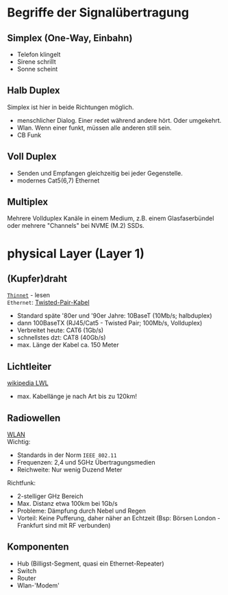 # Begriffe der Signalübertragung

## Simplex (One-Way, Einbahn)
- Telefon klingelt
- Sirene schrillt
- Sonne scheint

## Halb Duplex
Simplex ist hier in beide Richtungen möglich.
- menschlicher Dialog. Einer redet während andere hört. Oder umgekehrt.
- Wlan. Wenn einer funkt, müssen alle anderen still sein.
- CB Funk

## Voll Duplex
- Senden und Empfangen gleichzeitig bei jeder Gegenstelle.
- modernes Cat5(6,7) Ethernet

## Multiplex
Mehrere Vollduplex Kanäle in einem Medium, z.B. einem Glasfaserbündel oder mehrere "Channels" bei NVME (M.2) SSDs.

# physical Layer (Layer 1)

## (Kupfer)draht
[`Thinnet`](https://de.wikipedia.org/wiki/10BASE2) - lesen  
`Ethernet`: [Twisted-Pair-Kabel](https://de.wikipedia.org/wiki/Twisted-Pair-Kabel#Kategorie_5)
- Standard späte '80er und '90er Jahre: 10BaseT (10Mb/s; halbduplex)
- dann 100BaseTX (RJ45/Cat5 - Twisted Pair; 100Mb/s, Vollduplex)
- Verbreitet heute: CAT6 (1Gb/s)
- schnellstes dzt: CAT8 (40Gb/s)
- max. Länge der Kabel ca. 150 Meter

## Lichtleiter
[wikipedia LWL](https://de.wikipedia.org/wiki/Lichtwellenleiter)
- max. Kabellänge je nach Art bis zu 120km!

## Radiowellen
[WLAN](https://de.wikipedia.org/wiki/Wireless_Local_Area_Network)  
Wichtig:
- Standards in der Norm `IEEE 802.11`
- Frequenzen: 2,4 und 5GHz Übertragungsmedien
- Reichweite: Nur wenig Duzend Meter

Richtfunk:
- 2-stelliger GHz Bereich
- Max. Distanz etwa 100km bei 1Gb/s
- Probleme: Dämpfung durch Nebel und Regen
- Vorteil: Keine Pufferung, daher näher an Echtzeit (Bsp: Börsen London - Frankfurt sind mit RF verbunden)

## Komponenten
- Hub (Billigst-Segment, quasi ein Ethernet-Repeater)
- Switch
- Router
- Wlan-'Modem'
